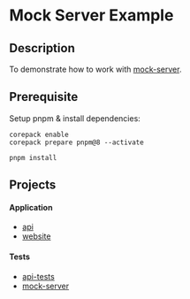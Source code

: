 # Mock Server Example

## Description

To demonstrate how to work with [mock-server](https://www.mock-server.com/).

## Prerequisite

Setup pnpm & install dependencies:

```
corepack enable
corepack prepare pnpm@8 --activate

pnpm install
```

## Projects

#### Application

- [api](./packages/api//README.md)
- [website](./packages/website/README.md)

#### Tests

- [api-tests](./tests/api-tests/README.md)
- [mock-server](./tests/mock-server/README.md)
